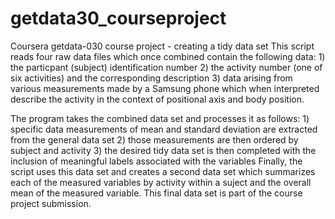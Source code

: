 # getdata30_courseproject
Coursera getdata-030 course project - creating a tidy data set
This script reads four raw data files which once combined contain the following data:
    1) the particpant (subject) identification number
    2) the activity number (one of six activities) and the corresponding description
    3) data arising from various measurements made by a Samsung phone which when interpreted describe the activity
      in the context of positional axis and body position.
      
  The program takes the combined data set and processes it as follows:
    1) specific data measurements of mean and standard deviation are extracted from the general data set
    2) those measurements are then ordered by subject and activity
    3) the desired tidy data set is then completed with the inclusion of meaningful labels associated with the variables
  Finally, the script uses this data set and creates a second data set which summarizes each of the measured variables by
  activity within a suject and the overall mean of the measured variable.  This final data set is part of the course project submission.

